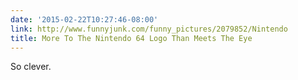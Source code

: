 ```yaml
---
date: '2015-02-22T10:27:46-08:00'
link: http://www.funnyjunk.com/funny_pictures/2079852/Nintendo
title: More To The Nintendo 64 Logo Than Meets The Eye
---
```


So clever.
